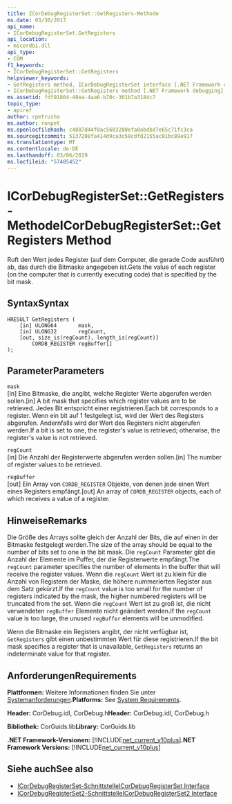 ```yaml
---
title: ICorDebugRegisterSet::GetRegisters-Methode
ms.date: 03/30/2017
api_name:
- ICorDebugRegisterSet.GetRegisters
api_location:
- mscordbi.dll
api_type:
- COM
f1_keywords:
- ICorDebugRegisterSet::GetRegisters
helpviewer_keywords:
- GetRegisters method, ICorDebugRegisterSet interface [.NET Framework debugging]
- ICorDebugRegisterSet::GetRegisters method [.NET Framework debugging]
ms.assetid: fdf91864-48ea-4aa6-b70c-361b7a3184c7
topic_type:
- apiref
author: rpetrusha
ms.author: ronpet
ms.openlocfilehash: c4887d44f0ac5603280efa0abdbd7e65c71fc3ca
ms.sourcegitcommit: 5137208fa414d9ca3c58cdfd2155ac81bc89e917
ms.translationtype: MT
ms.contentlocale: de-DE
ms.lasthandoff: 03/06/2019
ms.locfileid: "57485452"
---
```

# <a name="icordebugregistersetgetregisters-method"></a><span data-ttu-id="0254a-102">ICorDebugRegisterSet::GetRegisters-Methode</span><span class="sxs-lookup"><span data-stu-id="0254a-102">ICorDebugRegisterSet::GetRegisters Method</span></span>
<span data-ttu-id="0254a-103">Ruft den Wert jedes Register (auf dem Computer, die gerade Code ausführt) ab, das durch die Bitmaske angegeben ist.</span><span class="sxs-lookup"><span data-stu-id="0254a-103">Gets the value of each register (on the computer that is currently executing code) that is specified by the bit mask.</span></span>  
  
## <a name="syntax"></a><span data-ttu-id="0254a-104">Syntax</span><span class="sxs-lookup"><span data-stu-id="0254a-104">Syntax</span></span>  
  
```  
HRESULT GetRegisters (  
    [in] ULONG64       mask,   
    [in] ULONG32       regCount,  
    [out, size_is(regCount), length_is(regCount)]  
        CORDB_REGISTER regBuffer[]  
);  
```  
  
## <a name="parameters"></a><span data-ttu-id="0254a-105">Parameter</span><span class="sxs-lookup"><span data-stu-id="0254a-105">Parameters</span></span>  
 `mask`  
 <span data-ttu-id="0254a-106">[in] Eine Bitmaske, die angibt, welche Register Werte abgerufen werden sollen.</span><span class="sxs-lookup"><span data-stu-id="0254a-106">[in] A bit mask that specifies which register values are to be retrieved.</span></span> <span data-ttu-id="0254a-107">Jedes Bit entspricht einer registrieren.</span><span class="sxs-lookup"><span data-stu-id="0254a-107">Each bit corresponds to a register.</span></span> <span data-ttu-id="0254a-108">Wenn ein bit auf 1 festgelegt ist, wird der Wert des Registers abgerufen. Andernfalls wird der Wert des Registers nicht abgerufen werden.</span><span class="sxs-lookup"><span data-stu-id="0254a-108">If a bit is set to one, the register's value is retrieved; otherwise, the register's value is not retrieved.</span></span>  
  
 `regCount`  
 <span data-ttu-id="0254a-109">[in] Die Anzahl der Registerwerte abgerufen werden sollen.</span><span class="sxs-lookup"><span data-stu-id="0254a-109">[in] The number of register values to be retrieved.</span></span>  
  
 `regBuffer`  
 <span data-ttu-id="0254a-110">[out] Ein Array von `CORDB_REGISTER` Objekte, von denen jede einen Wert eines Registers empfängt.</span><span class="sxs-lookup"><span data-stu-id="0254a-110">[out] An array of `CORDB_REGISTER` objects, each of which receives a value of a register.</span></span>  
  
## <a name="remarks"></a><span data-ttu-id="0254a-111">Hinweise</span><span class="sxs-lookup"><span data-stu-id="0254a-111">Remarks</span></span>  
 <span data-ttu-id="0254a-112">Die Größe des Arrays sollte gleich der Anzahl der Bits, die auf einen in der Bitmaske festgelegt werden.</span><span class="sxs-lookup"><span data-stu-id="0254a-112">The size of the array should be equal to the number of bits set to one in the bit mask.</span></span> <span data-ttu-id="0254a-113">Die `regCount` Parameter gibt die Anzahl der Elemente im Puffer, der die Registerwerte empfängt.</span><span class="sxs-lookup"><span data-stu-id="0254a-113">The `regCount` parameter specifies the number of elements in the buffer that will receive the register values.</span></span> <span data-ttu-id="0254a-114">Wenn die `regCount` Wert ist zu klein für die Anzahl von Registern der Maske, die höhere nummerierten Register aus dem Satz gekürzt.</span><span class="sxs-lookup"><span data-stu-id="0254a-114">If the `regCount` value is too small for the number of registers indicated by the mask, the higher numbered registers will be truncated from the set.</span></span> <span data-ttu-id="0254a-115">Wenn die `regCount` Wert ist zu groß ist, die nicht verwendeten `regBuffer` Elemente nicht geändert werden.</span><span class="sxs-lookup"><span data-stu-id="0254a-115">If the `regCount` value is too large, the unused `regBuffer` elements will be unmodified.</span></span>  
  
 <span data-ttu-id="0254a-116">Wenn die Bitmaske ein Registers angibt, der nicht verfügbar ist, `GetRegisters` gibt einen unbestimmten Wert für diese registrieren.</span><span class="sxs-lookup"><span data-stu-id="0254a-116">If the bit mask specifies a register that is unavailable, `GetRegisters` returns an indeterminate value for that register.</span></span>  
  
## <a name="requirements"></a><span data-ttu-id="0254a-117">Anforderungen</span><span class="sxs-lookup"><span data-stu-id="0254a-117">Requirements</span></span>  
 <span data-ttu-id="0254a-118">**Plattformen:** Weitere Informationen finden Sie unter [Systemanforderungen](../../../../docs/framework/get-started/system-requirements.md).</span><span class="sxs-lookup"><span data-stu-id="0254a-118">**Platforms:** See [System Requirements](../../../../docs/framework/get-started/system-requirements.md).</span></span>  
  
 <span data-ttu-id="0254a-119">**Header:** CorDebug.idl, CorDebug.h</span><span class="sxs-lookup"><span data-stu-id="0254a-119">**Header:** CorDebug.idl, CorDebug.h</span></span>  
  
 <span data-ttu-id="0254a-120">**Bibliothek:** CorGuids.lib</span><span class="sxs-lookup"><span data-stu-id="0254a-120">**Library:** CorGuids.lib</span></span>  
  
 <span data-ttu-id="0254a-121">**.NET Framework-Versionen:** [!INCLUDE[net_current_v10plus](../../../../includes/net-current-v10plus-md.md)]</span><span class="sxs-lookup"><span data-stu-id="0254a-121">**.NET Framework Versions:** [!INCLUDE[net_current_v10plus](../../../../includes/net-current-v10plus-md.md)]</span></span>  
  
## <a name="see-also"></a><span data-ttu-id="0254a-122">Siehe auch</span><span class="sxs-lookup"><span data-stu-id="0254a-122">See also</span></span>
- [<span data-ttu-id="0254a-123">ICorDebugRegisterSet-Schnittstelle</span><span class="sxs-lookup"><span data-stu-id="0254a-123">ICorDebugRegisterSet Interface</span></span>](../../../../docs/framework/unmanaged-api/debugging/icordebugregisterset-interface.md)
- [<span data-ttu-id="0254a-124">ICorDebugRegisterSet2-Schnittstelle</span><span class="sxs-lookup"><span data-stu-id="0254a-124">ICorDebugRegisterSet2 Interface</span></span>](../../../../docs/framework/unmanaged-api/debugging/icordebugregisterset2-interface.md)
